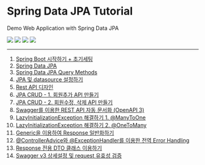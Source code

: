 
# Spring Data JPA Tutorial

Demo Web Application with Spring Data JPA

<img src="https://img.shields.io/static/v1?label=Java&message=1.8.0_282&color=007396&logo=java">

<img src="https://img.shields.io/static/v1?label=Spring%20Boot&message=2.5.6&color=6DB33F&logo=springboot&logoColor=fff">

<img src="https://img.shields.io/static/v1?label=Apache%20Maven&message=3.6.3&color=C71A36&logo=ApacheMaven">

<img src="https://img.shields.io/static/v1?label=MariaDB&message=10.5.5&color=003545&logo=MariaDB">

***

1. [Spring Boot 시작하기 + 초기세팅](https://blog.jiniworld.me/125)
2. [Spring Data JPA](https://blog.jiniworld.me/127)
3. [Spring Data JPA Query Methods](https://blog.jiniworld.me/128)
4. [JPA 및 datasource 설정하기](https://blog.jiniworld.me/129)
5. [Rest API 디자인](https://blog.jiniworld.me/132)
6. [JPA CRUD - 1. 회원추가 API 만들기](https://blog.jiniworld.me/138)
7. [JPA CRUD - 2. 회원수정, 삭제 API 만들기](https://blog.jiniworld.me/139)
8. [Swagger를 이용한 REST API 자동 문서화 (OpenAPI 3)](https://blog.jiniworld.me/145)
9. [LazyInitializationException 해결하기 1. @ManyToOne](https://blog.jiniworld.me/151)
10. [LazyInitializationException 해결하기 2. @OneToMany](https://blog.jiniworld.me/152)
11. [Generic을 이용하여 Response 일반화하기](https://blog.jiniworld.me/153)
12. [@ControllerAdvice와 @ExceptionHandler를 이용한 전역 Error Handling](https://blog.jiniworld.me/154)
13. [Response 전용 DTO 클래스 이용하기](https://blog.jiniworld.me/155)
14. [Swagger v3 상세설정 및 request 유효성 검증](https://blog.jiniworld.me/156)

